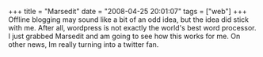 +++
title = "Marsedit"
date = "2008-04-25 20:01:07"
tags = ["web"]
+++
Offline blogging may sound like a bit of an odd idea, but the idea did stick
with me. After all, wordpress is not exactly the world's best word processor.
I just grabbed Marsedit and am going to see how this works for me. On other
news, Im really turning into a twitter fan.

